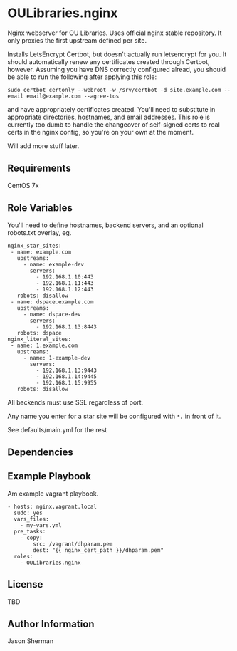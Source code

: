 OULibraries.nginx
=========

Nginx webserver for OU Libraries. Uses official nginx stable repository.
It only proxies the first upstream defined per site.

Installs LetsEncrypt Certbot, but doesn't actually run letsencrypt for you.  It should automatically renew any certificates created through Certbot, however. Assuming you have DNS correctly configured alread, you should be able to run the following after applying this role:

```
sudo certbot certonly --webroot -w /srv/certbot -d site.example.com --email email@example.com --agree-tos

```

and have appropriately certificates created. You'll need to substitute in appropriate directories, hostnames, and email addresses. This role is currently too dumb to handle the changeover of self-signed certs to real certs in the nginx config, so you're on your own at the moment.


Will add more stuff later.

Requirements
------------

CentOS 7x


Role Variables
--------------

You'll need to define hostnames, backend servers, and an optional robots.txt overlay, eg.
```
nginx_star_sites:
 - name: example.com
   upstreams:
     - name: example-dev
       servers:
         - 192.168.1.10:443
         - 192.168.1.11:443
         - 192.168.1.12:443
   robots: disallow
 - name: dspace.example.com
   upstreams:
     - name: dspace-dev
       servers:
         - 192.168.1.13:8443
   robots: dspace
nginx_literal_sites:
 - name: 1.example.com
   upstreams:
     - name: 1-example-dev
       servers:
         - 192.168.1.13:9443
         - 192.168.1.14:9445
         - 192.168.1.15:9955
   robots: disallow
```

All backends must use SSL regardless of port.

Any name you enter for a star site will be configured with `*.` in front of it.

See defaults/main.yml for the rest

Dependencies
------------


Example Playbook
----------------
Am example vagrant playbook.

```
- hosts: nginx.vagrant.local
  sudo: yes
  vars_files:
    - my-vars.yml
  pre_tasks:
    - copy:
        src: /vagrant/dhparam.pem
        dest: "{{ nginx_cert_path }}/dhparam.pem"
  roles:
    - OULibraries.nginx
```

License
-------

TBD

Author Information
------------------

Jason Sherman

